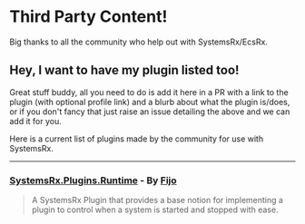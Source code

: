 # Third Party Content!

Big thanks to all the community who help out with SystemsRx/EcsRx.

## Hey, I want to have my plugin listed too!

Great stuff buddy, all you need to do is add it here in a PR with a link to the plugin (with optional profile link) and a blurb about what the plugin is/does, or if you don't fancy that just raise an issue detailing the above and we can add it for you.

Here is a current list of plugins made by the community for use with SystemsRx.

---

### [SystemsRx.Plugins.Runtime](https://github.com/Cosmic-Shores/SystemsRx.Plugins.Runtime) - By [Fijo](https://github.com/Cosmic-Shores/SystemsRx.Plugins.Runtime/commits?author=Fijo)

> A SystemsRx Plugin that provides a base notion for implementing a plugin to control when a system is started and stopped with ease.

